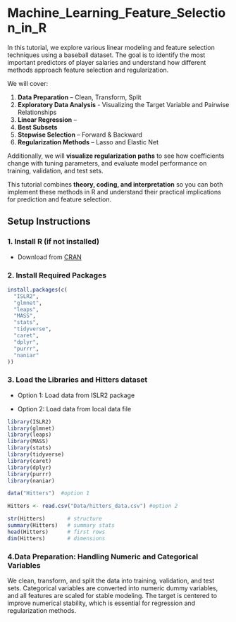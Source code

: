 # Machine_Learning_Feature_Selection_in_R
In this tutorial, we explore various linear modeling and feature selection techniques using a baseball dataset. The goal is to identify the most important predictors of player salaries and understand how different methods approach feature selection and regularization.

We will cover:  

1. **Data Preparation** – Clean, Transform, Split 
2. **Exploratory Data Analysis** - Visualizing the Target Variable and Pairwise Relationships
3. **Linear Regression** – 
4. **Best Subsets**
5. **Stepwise Selection** – Forward & Backward  
10. **Regularization Methods** – Lasso and Elastic Net

Additionally, we will **visualize regularization paths** to see how coefficients change with tuning parameters, and evaluate model performance on training, validation, and test sets.  

This tutorial combines **theory, coding, and interpretation** so you can both implement these methods in R and understand their practical implications for prediction and feature selection.

## Setup Instructions

### 1. Install R (if not installed)
- Download from [CRAN](https://cran.r-project.org/)  

### 2. Install Required Packages

```r 
install.packages(c(
  "ISLR2",
  "glmnet",
  "leaps",
  "MASS",
  "stats",
  "tidyverse",
  "caret",
  "dplyr",
  "purrr",
  "naniar"
))

````

### 3. Load the Libraries and Hitters dataset

- Option 1: Load data from ISLR2 package
  
- Option 2: Load data from local data file 

```r
library(ISLR2)
library(glmnet)
library(leaps)
library(MASS)
library(stats)
library(tidyverse)
library(caret)
library(dplyr)
library(purrr)
library(naniar)

data("Hitters")  #option 1

Hitters <- read.csv("Data/hitters_data.csv") #option 2

str(Hitters)       # structure
summary(Hitters)   # summary stats
head(Hitters)      # first rows
dim(Hitters)       # dimensions
```

### 4.Data Preparation: Handling Numeric and Categorical Variables

We clean, transform, and split the data into training, validation, and test sets. Categorical variables are converted into numeric dummy variables, and all features are scaled for stable modeling. The target is centered to improve numerical stability, which is essential for regression and regularization methods.

